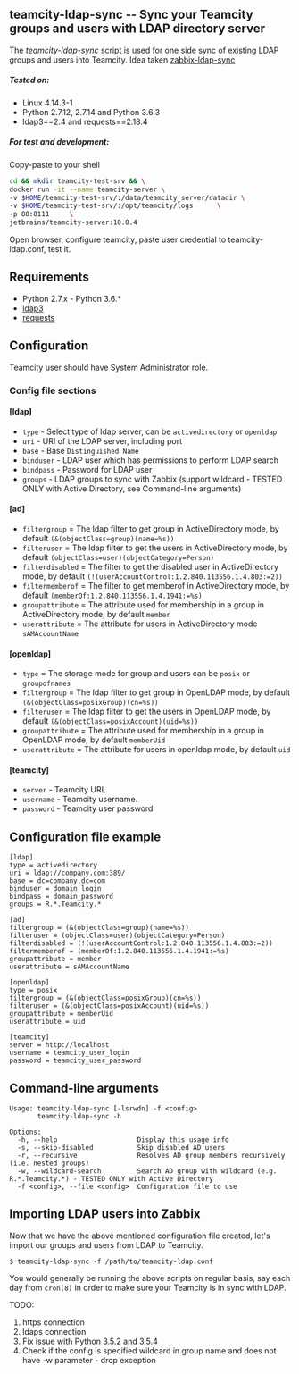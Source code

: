## teamcity-ldap-sync -- Sync your Teamcity groups and users with LDAP directory server

The *teamcity-ldap-sync* script is used for one side sync of existing LDAP groups and users into Teamcity.
Idea taken [zabbix-ldap-sync](https://github.com/dnaeon/zabbix-ldap-sync)

##### Tested on:
- Linux 4.14.3-1
- Python 2.7.12, 2.7.14 and Python 3.6.3
- ldap3==2.4 and requests==2.18.4

##### For test and development:
Copy-paste to your shell
```bash
cd && mkdir teamcity-test-srv && \
docker run -it --name teamcity-server \
-v $HOME/teamcity-test-srv/:/data/teamcity_server/datadir \
-v $HOME/teamcity-test-srv/:/opt/teamcity/logs      \
-p 80:8111     \
jetbrains/teamcity-server:10.0.4
```
Open browser, configure teamcity, paste user credential to teamcity-ldap.conf, test it.

## Requirements

* Python 2.7.x - Python 3.6.*
* [ldap3](https://github.com/cannatag/ldap3)
* [requests](https://github.com/requests/requests)


## Configuration

Teamcity user should have System Administrator role.

### Config file sections

#### [ldap]
* `type` - Select type of ldap server, can be `activedirectory` or `openldap`
* `uri` - URI of the LDAP server, including port
* `base` - Base `Distinguished Name`
* `binduser` - LDAP user which has permissions to perform LDAP search
* `bindpass` - Password for LDAP user
* `groups` - LDAP groups to sync with Zabbix (support wildcard - TESTED ONLY with Active Directory, see Command-line arguments)

#### [ad]
* `filtergroup` = The ldap filter to get group in ActiveDirectory mode, by default `(&(objectClass=group)(name=%s))`
* `filteruser` = The ldap filter to get the users in ActiveDirectory mode, by default `(objectClass=user)(objectCategory=Person)`
* `filterdisabled` = The filter to get the disabled user in ActiveDirectory mode, by default `(!(userAccountControl:1.2.840.113556.1.4.803:=2))`
* `filtermemberof` = The filter to get memberof in ActiveDirectory mode, by default `(memberOf:1.2.840.113556.1.4.1941:=%s)`
* `groupattribute` = The attribute used for membership in a group in ActiveDirectory mode, by default `member`
* `userattribute` = The attribute for users in ActiveDirectory mode `sAMAccountName`

#### [openldap]
* `type` = The storage mode for group and users can be `posix` or `groupofnames`
* `filtergroup` = The ldap filter to get group in OpenLDAP mode, by default `(&(objectClass=posixGroup)(cn=%s))`
* `filteruser` = The ldap filter to get the users in OpenLDAP mode, by default `(&(objectClass=posixAccount)(uid=%s))`
* `groupattribute` = The attribute used for membership in a group in OpenLDAP mode, by default `memberUid`
* `userattribute` = The attribute for users in openldap mode, by default `uid`

#### [teamcity]
* `server` - Teamcity URL
* `username` - Teamcity username.
* `password` - Teamcity user password

## Configuration file example

    [ldap]
    type = activedirectory
    uri = ldap://company.com:389/
    base = dc=company,dc=com
    binduser = domain_login
    bindpass = domain_password
    groups = R.*.Teamcity.*

    [ad]
    filtergroup = (&(objectClass=group)(name=%s))
    filteruser = (objectClass=user)(objectCategory=Person)
    filterdisabled = (!(userAccountControl:1.2.840.113556.1.4.803:=2))
    filtermemberof = (memberOf:1.2.840.113556.1.4.1941:=%s)
    groupattribute = member
    userattribute = sAMAccountName

    [openldap]
    type = posix
    filtergroup = (&(objectClass=posixGroup)(cn=%s))
    filteruser = (&(objectClass=posixAccount)(uid=%s))
    groupattribute = memberUid
    userattribute = uid

    [teamcity]
    server = http://localhost
    username = teamcity_user_login
    password = teamcity_user_password


## Command-line arguments

    Usage: teamcity-ldap-sync [-lsrwdn] -f <config>
           teamcity-ldap-sync -h

    Options:
      -h, --help                    Display this usage info
      -s, --skip-disabled           Skip disabled AD users
      -r, --recursive               Resolves AD group members recursively (i.e. nested groups)
      -w, --wildcard-search         Search AD group with wildcard (e.g. R.*.Teamcity.*) - TESTED ONLY with Active Directory
      -f <config>, --file <config>  Configuration file to use

## Importing LDAP users into Zabbix

Now that we have the above mentioned configuration file created, let's import our groups and users from LDAP to Teamcity.

	$ teamcity-ldap-sync -f /path/to/teamcity-ldap.conf

You would generally be running the above scripts on regular basis, say each day from `cron(8)` in order to make sure your Teamcity is in sync with LDAP.


TODO:
1) https connection
2) ldaps connection
3) Fix issue with Python 3.5.2 and 3.5.4
4) Check if the config is specified wildcard in group name and does not have -w parameter - drop exception